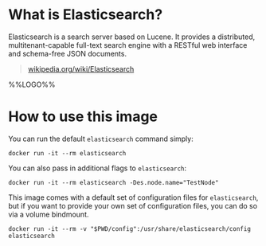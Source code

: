 # What is Elasticsearch?

Elasticsearch is a search server based on Lucene. It provides a distributed,
multitenant-capable full-text search engine with a RESTful web interface and
schema-free JSON documents.

> [wikipedia.org/wiki/Elasticsearch](https://en.wikipedia.org/wiki/Elasticsearch)

%%LOGO%%

# How to use this image

You can run the default `elasticsearch` command simply:

    docker run -it --rm elasticsearch

You can also pass in additional flags to `elasticsearch`:

    docker run -it --rm elasticsearch -Des.node.name="TestNode"

This image comes with a default set of configuration files for `elasticsearch`,
but if you want to provide your own set of configuration files, you can do so
via a volume bindmount.

    docker run -it --rm -v "$PWD/config":/usr/share/elasticsearch/config elasticsearch
